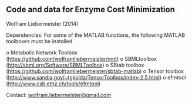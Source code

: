 Code and data for Enzyme Cost Minimization
------------------------------------------

Wolfram Liebermeister (2014)

Dependencies: For some of the MATLAB functions, 
              the following MATLAB toolboxes must be installed

 o Metabolic Network Toolbox (https://github.com/wolframliebermeister/mnt)
 o SBMLtoolbox               (http://sbml.org/Software/SBMLToolbox)
 o SBtab toolbox             (https://github.com/wolframliebermeister/sbtab-matlab)
 o Tensor toolbox            (http://www.sandia.gov/~tgkolda/TensorToolbox/index-2.5.html)
 o efmtool                   (http://www.csb.ethz.ch/tools/efmtool)


Contact: <wolfram.liebermeister@gmail.com>
